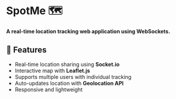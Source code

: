 # SpotMe 🗺️  
**A real-time location tracking web application using WebSockets.**  

## 🚀 Features  
- Real-time location sharing using **Socket.io**  
- Interactive map with **Leaflet.js**  
- Supports multiple users with individual tracking  
- Auto-updates location with **Geolocation API**  
- Responsive and lightweight 

